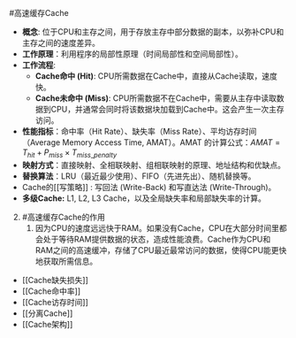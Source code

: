   #高速缓存Cache 
  *   **概念**: 位于CPU和主存之间，用于存放主存中部分数据的副本，以弥补CPU和主存之间的速度差异。
* **工作原理**：利用程序的局部性原理（时间局部性和空间局部性）。
* **工作流程**:
	*   **Cache命中 (Hit)**: CPU所需数据在Cache中，直接从Cache读取，速度快。
	*   **Cache未命中 (Miss)**: CPU所需数据不在Cache中，需要从主存中读取数据到CPU，并通常会同时将该数据块加载到Cache中。这会产生一次主存访问。
*   **性能指标**：命中率（Hit Rate）、缺失率（Miss Rate）、平均访存时间（Average Memory Access Time, AMAT）。AMAT 的计算公式：$AMAT = T_{hit} + P_{miss} \times T_{miss\_penalty}$
*   **映射方式**：直接映射、全相联映射、组相联映射的原理、地址结构和优缺点。
*   **替换算法**：LRU（最近最少使用）、FIFO（先进先出）、随机替换等。
*   Cache的[[写策略]] : 写回法 (Write-Back) 和写直达法 (Write-Through)。
*   **多级Cache:** L1, L2, L3 Cache，以及全局缺失率和局部缺失率的计算。 
2. #高速缓存Cache的作用  
	1. 因为CPU的速度远远快于RAM。如果没有Cache，CPU在大部分时间里都会处于等待RAM提供数据的状态，造成性能浪费。Cache作为CPU和RAM之间的高速缓冲，存储了CPU最近最常访问的数据，使得CPU能更快地获取所需信息。 

- [[Cache缺失损失]] 
- [[Cache命中率]] 
- [[Cache访存时间]] 
- [[分离Cache]]
- [[Cache架构]]